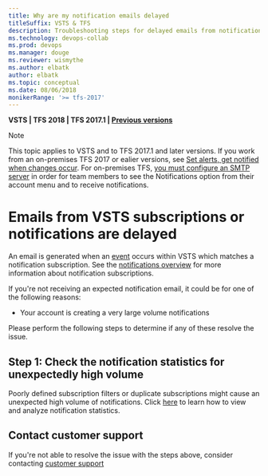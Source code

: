 ```yaml
---
title: Why are my notification emails delayed
titleSuffix: VSTS & TFS 
description: Troubleshooting steps for delayed emails from notifications in Visual Studio Team Services (VSTS) and Team Foundation Server (TFS)
ms.technology: devops-collab
ms.prod: devops
ms.manager: douge
ms.reviewer: wismythe
ms.author: elbatk
author: elbatk
ms.topic: conceptual
ms.date: 08/06/2018  
monikerRange: '>= tfs-2017'
---
```


<b>VSTS | TFS 2018 | TFS 2017.1 | [Previous versions](../work/track/alerts-and-notifications.md)</b> 

> [!NOTE]  
> This topic applies to VSTS and to TFS 2017.1 and later versions. If you work from an on-premises TFS 2017 or ealier versions, see [Set alerts, get notified when changes occur](../work/track/alerts-and-notifications.md). For on-premises TFS, [you must configure an SMTP server](/tfs/server/admin/setup-customize-alerts) in order for team members to see the Notifications option from their account menu and to receive notifications.

# Emails from VSTS subscriptions or notifications are delayed
An email is generated when an [event](oob-supported-event-types.md) occurs within VSTS which matches a notification subscription. See the [notifications overview](about-notifications.md) for more information about notification subscriptions.

If you're not receiving an expected notification email, it could be for one of the following reasons:
* Your account is creating a very large volume notifications

Please perform the following steps to determine if any of these resolve the issue.

## Step 1: Check the notification statistics for unexpectedly high volume
Poorly defined subscription filters or duplicate subscriptions might cause an unexpected high volume of notifications.  Click [here](howto-view-account-notification-statistics.md) to learn how to view and analyze notification statistics.

## Contact customer support
If you're not able to resolve the issue with the steps above, consider contacting [customer support](troubleshoot-contact-support.md)